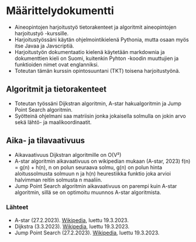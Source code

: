 # Määrittelydokumentti

- Aineopintojen harjoitustyö tietorakenteet ja algoritmit aineopintojen harjoitustyö -kurssille. 
- Harjoitustyössäni käytän ohjelmointikielenä Pythonia, mutta osaan myös itse Javaa ja Javscriptiä.
- Harjoitustyön dokumentaatio kielenä käytetään markdownia ja dokumenttien kieli on Suomi, kuitenkin Pyhton -koodin muuttujien ja funktioiden nimet ovat englanniksi. 
- Toteutan tämän kurssin opintosuuntani (TKT) toisena harjoitustyönä.

## Algoritmit ja tietorakenteet

- Toteutan työssäni Dijkstran algoritmin, A-star hakualgoritmin ja Jump Point Search algoritmin.
- Syötteinä ohjelmani saa matriisin jonka jokaisella solmulla on jokin arvo sekä lähtö- ja maalikoordinaatit.

## Aika- ja tilavaativuus

- Aikavaativuus Dijkstran algoritmille on O(V²)
- A-star algoritmin aikavaativuus on wikipedian mukaan (A-star, 2023) f(n) = g(n) + h(n), n on polun seuraava solmu, g(n) on polun hinta aloitussolmusta solmuun n ja h(n) heurestiikka funktio joka arvioi halvimman reitin solmusta n maaliin.
- Jump Point Search algoritmin aikavaativuus on parempi kuin A-star algoritmin, sillä se on optimoitu muunnos A-star algoritmista.

### Lähteet

- A-star (27.2.2023). [Wikipedia](https://en.wikipedia.org/wiki/A*_search_algorithm), luettu 19.3.2023.
- Dijkstra (3.3.2023). [Wikipedia](https://en.wikipedia.org/wiki/Dijkstra%27s_algorithm), luettu 19.3.2023. 
- Jump Point Search (27.2.2023). [Wikipedia](https://en.wikipedia.org/wiki/Jump_point_search), luettu 19.3.2023.
